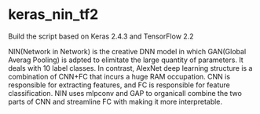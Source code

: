 # keras_nin_tf2
Build the script based on Keras 2.4.3 and TensorFlow 2.2

NIN(Network in Network) is the creative DNN model in which GAN(Global Averag Pooling) is adpted to elimitate the 
large quantity of parameters. It deals with 10 label classes.  In contrast, AlexNet deep learning structure is a 
combination of CNN+FC that incurs a huge RAM occupation. CNN is responsible for extracting features, and FC is 
responsible for feature classification. NIN uses mlpconv and GAP to organicall combine the two parts of CNN and 
streamline FC with making it more interpretable.
